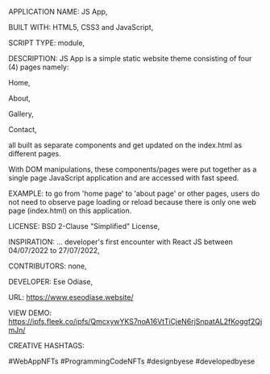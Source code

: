 APPLICATION NAME: JS App,

BUILT WITH: HTML5, CSS3 and JavaScript,

SCRIPT TYPE: module,

DESCRIPTION: JS App is a simple static website theme consisting of four (4) pages namely:

Home,

About,

Gallery,

Contact,

all built as separate components and get updated on the index.html as different pages.

With DOM manipulations, these components/pages were put together as a single page JavaScript application and are accessed with fast speed.

EXAMPLE: to go from 'home page' to 'about page' or other pages, users do not need to observe page loading or reload because there is only one web page (index.html) on this application.

LICENSE: BSD 2-Clause "Simplified" License,

INSPIRATION: ... developer's first encounter with React JS between 04/07/2022 to 27/07/2022,

CONTRIBUTORS: none,

DEVELOPER: Ese Odiase,

URL: https://www.eseodiase.website/

VIEW DEMO: https://ipfs.fleek.co/ipfs/QmcxywYKS7noA16VtTiCjeN6rjSnpatAL2fKoggf2QjmJn/

CREATIVE HASHTAGS:

#WebAppNFTs
#ProgrammingCodeNFTs
#designbyese 
#developedbyese
